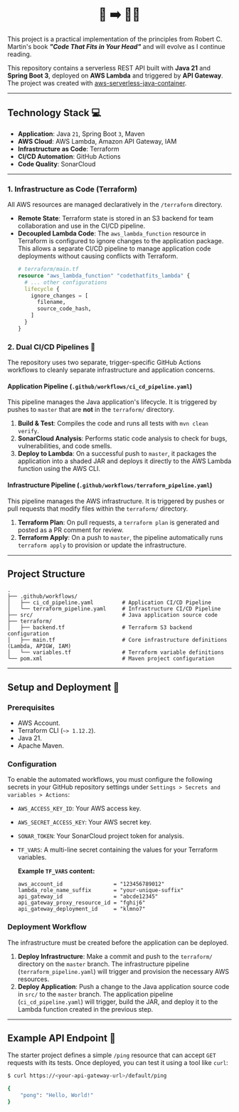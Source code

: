 <h1 align="center">📖 ➡️ 👨‍💻</h1>

This project is a practical implementation of the principles from Robert C. Martin's book ***"Code That Fits in Your Head"*** and will evolve as I continue reading.

This repository contains a serverless REST API built with **Java 21** and **Spring Boot 3**, deployed on **AWS Lambda** and triggered by **API Gateway**. 
The project was created with [aws-serverless-java-container](https://github.com/aws/serverless-java-container).

---

## Technology Stack 💻

* **Application**: Java `21`, Spring Boot `3`, Maven
* **AWS Cloud**: AWS Lambda, Amazon API Gateway, IAM
* **Infrastructure as Code**: Terraform
* **CI/CD Automation**: GitHub Actions
* **Code Quality**: SonarCloud

---

### 1. Infrastructure as Code (Terraform)

All AWS resources are managed declaratively in the `/terraform` directory.

* **Remote State**: Terraform state is stored in an S3 backend for team collaboration and use in the CI/CD pipeline.
* **Decoupled Lambda Code**: The `aws_lambda_function` resource in Terraform is configured to ignore changes to the application package. This allows a separate CI/CD pipeline to manage application code deployments without causing conflicts with Terraform.
    ```terraform
    # terraform/main.tf
    resource "aws_lambda_function" "codethatfits_lambda" {
      # ... other configurations
      lifecycle {
        ignore_changes = [
          filename,
          source_code_hash,
        ]
      }
    }
    ```

### 2. Dual CI/CD Pipelines 🤖

The repository uses two separate, trigger-specific GitHub Actions workflows to cleanly separate infrastructure and application concerns.

#### **Application Pipeline (`.github/workflows/ci_cd_pipeline.yaml`)**

This pipeline manages the Java application's lifecycle. It is triggered by pushes to `master` that are **not** in the `terraform/` directory.

1.  **Build & Test**: Compiles the code and runs all tests with `mvn clean verify`.
2.  **SonarCloud Analysis**: Performs static code analysis to check for bugs, vulnerabilities, and code smells.
3.  **Deploy to Lambda**: On a successful push to `master`, it packages the application into a shaded JAR and deploys it directly to the AWS Lambda function using the AWS CLI.

#### **Infrastructure Pipeline (`.github/workflows/terraform_pipeline.yaml`)**

This pipeline manages the AWS infrastructure. It is triggered by pushes or pull requests that modify files within the `terraform/` directory.

1.  **Terraform Plan**: On pull requests, a `terraform plan` is generated and posted as a PR comment for review.
2.  **Terraform Apply**: On a push to `master`, the pipeline automatically runs `terraform apply` to provision or update the infrastructure.

---

## Project Structure
```
.
├── .github/workflows/
│   ├── ci_cd_pipeline.yaml         # Application CI/CD Pipeline
│   └── terraform_pipeline.yaml     # Infrastructure CI/CD Pipeline
├── src/                            # Java application source code
├── terraform/
│   ├── backend.tf                  # Terraform S3 backend configuration
│   ├── main.tf                     # Core infrastructure definitions (Lambda, APIGW, IAM)
│   └── variables.tf                # Terraform variable definitions
└── pom.xml                         # Maven project configuration
```
---

## Setup and Deployment 🚀

### Prerequisites

* AWS Account.
* Terraform CLI (`~> 1.12.2`).
* Java 21.
* Apache Maven.

### Configuration

To enable the automated workflows, you must configure the following secrets in your GitHub repository settings under `Settings > Secrets and variables > Actions`:

* `AWS_ACCESS_KEY_ID`: Your AWS access key.
* `AWS_SECRET_ACCESS_KEY`: Your AWS secret key.
* `SONAR_TOKEN`: Your SonarCloud project token for analysis.
* `TF_VARS`: A multi-line secret containing the values for your Terraform variables.

  **Example `TF_VARS` content:**
    ```hcl
    aws_account_id                = "123456789012"
    lambda_role_name_suffix       = "your-unique-suffix"
    api_gateway_id                = "abcde12345"
    api_gateway_proxy_resource_id = "fghij6"
    api_gateway_deployment_id     = "klmno7"
    ```

### Deployment Workflow

The infrastructure must be created before the application can be deployed.

1.  **Deploy Infrastructure**: Make a commit and push to the `terraform/` directory on the `master` branch. The infrastructure pipeline (`terraform_pipeline.yaml`) will trigger and provision the necessary AWS resources.
2.  **Deploy Application**: Push a change to the Java application source code in `src/` to the `master` branch. The application pipeline (`ci_cd_pipeline.yaml`) will trigger, build the JAR, and deploy it to the Lambda function created in the previous step.

---

## Example API Endpoint 📡

The starter project defines a simple `/ping` resource that can accept `GET` requests with its tests. Once deployed, you can test it using a tool like `curl`:

```bash
$ curl https://<your-api-gateway-url>/default/ping

{
    "pong": "Hello, World!"
}
```
